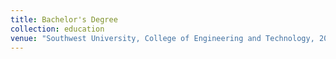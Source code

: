 ```yaml
---
title: Bachelor's Degree
collection: education
venue: "Southwest University, College of Engineering and Technology, 2018-9 to 2022-6, Chongqing, China"
---
```


